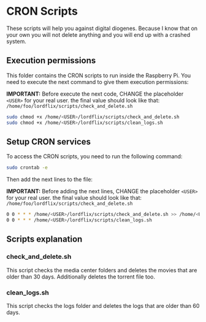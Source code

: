 # CRON Scripts

These scripts will help you against digital diogenes. Because I know that on your own you will not delete anything and you will end up with a crashed system.

## Execution permissions

This folder contains the CRON scripts to run inside the Raspberry Pi. You need to execute the next command to give them execution permissions:

**IMPORTANT:** Before execute the next code, CHANGE the placeholder `<USER>` for your real user. the final value should look like that:
`/home/foo/lordflix/scripts/check_and_delete.sh`

```bash
sudo chmod +x /home/<USER>/lordflix/scripts/check_and_delete.sh
sudo chmod +x /home/<USER>/lordflix/scripts/clean_logs.sh
```

## Setup CRON services
To access the CRON scripts, you need to run the following command:

```bash
sudo crontab -e
```

Then add the next lines to the file:

**IMPORTANT:** Before adding the next lines, CHANGE the placeholder `<USER>` for your real user. the final value should look like that:
`/home/foo/lordflix/scripts/check_and_delete.sh`

```bash
0 0 * * * /home/<USER>/lordflix/scripts/check_and_delete.sh >> /home/<USER>/lordflix/logs/check_and_delete.log 2>&1
0 0 * * * /home/<USER>/lordflix/scripts/clean_logs.sh
```

## Scripts explanation

### check_and_delete.sh

This script checks the media center folders and deletes the movies that are older than 30 days. Additionally deletes the torrent file too.

### clean_logs.sh

This script checks the logs folder and deletes the logs that are older than 60 days.
